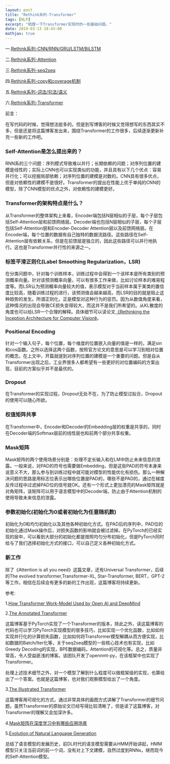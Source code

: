 ```yaml
---
layout: post
title: "Rethink系列-Transformer"
tags: [NLP]
excerpt: "梳理一下Transformer实现时的一些基础问题。"
date: 2019-03-13 18:43:00
mathjax: true
---
```


<script type="text/javascript" src="http://cdn.mathjax.org/mathjax/latest/MathJax.js?config=default"></script>

一.[Rethink系列-CNN/RNN/GRU/LSTM/BiLSTM](https://zhpmatrix.github.io/2019/01/27/NLP-rethinking-base-blocks/)

二.[Rethink系列-Attention](https://zhpmatrix.github.io/2019/01/27/NLP-rethinking-attention/)

三.[Rethink系列-seq2seq](https://zhpmatrix.github.io/2019/01/28/NLP-rethingking-seq2seq/)

四.[Rethink系列-copy和coverage机制](https://zhpmatrix.github.io/2019/01/29/NLP-rethinking-copy-and-coverage/)

五.[Rethink系列-词法/句法/语义](https://zhpmatrix.github.io/2019/01/31/NLP-rethinking-basic-techniques/)

六.[Rethink系列-Transformer](https://zhpmatrix.github.io/2019/03/13/NLP-rethinking-Transformer/)


前言：

在写代码的时候，觉得想法挺多的。但是到写博客的时候又觉得想写的东西其实不多，但是还是将这篇博客发出来，围绕Transformer的工作很多，后续逐渐更新补充一些新的工作吧。

### Self-Attention是怎么提出来的？

RNN系的三个问题：序列模式导致难以并行；长期依赖的问题；对序列位置的建模是线性的；实际上CNN也可以实现类似的功能，并且具有以下几个优点：容易并行化；可以挖掘局部依赖；对序列位置的建模是对数的。CNN具有很多优点，但是对依赖性的建模不是很好。Transformer的提出在性能上优于单纯的CNN的模型，除了CNN模型的优点之外，对依赖性的建模更好。


### Transformer的架构特点是什么？

从Transformer的整体架构上来看，Encoder端包括N层相似的子层，每个子层包括Self-Attention层和前馈网络层。Decoder端也包括N层相似的子层，每个子层包括Self-Attention层和Encoder-Decoder Attention层以及前馈网络层。在Encoder端，每个位置的数据有自己独特的数据流路径。这些路径在Self-Attention层有依赖关系，但是在前馈层是独立的，因此这些路径可以并行地执行。这也是Transformer并行性的来源之一。

### 标签平滑正则化(Label Smoothing Regularization，LSR)

在分类问题中，针对每个训练样本，训练过程中会得到一个该样本是所有类别的预测概率向量。针对该预测概率向量，可以有很多工作来做，比如讨论样本的难易程度等。而LSR认为预测概率向量较大的值，表示模型对于当前样本属于某类的置信度比较高，随着训练过程的进行，该预测值会越来越高，而LSR的目的就是阻止这种趋势的发生。所谓正则化，正是模型对这种行为的惩罚。因为从数值角度来看，这种情况的出现会导致CE损失变得较大，而这并不是我们所希望的。从KL散度的角度也可以给LSR一个合理的解释。具体细节可以读论文[《Rethinking the Inception Architecture for Computer Vision》](https://arxiv.org/pdf/1512.00567.pdf)。

### Positional Encoding

针对一个输入句子，每个位置，每个维度的位置嵌入向量的值是一样的，满足sin和cos函数。之所以选择这两个函数，按照官方论文的意思是可以学习到相对位置的概念。在上文中，开篇就提到对序列位置的建模是一个重要的问题。但是自从Transformer出现之后，工业界很多人都希望有一些更好的对位置编码的方案出现，目前的方案似乎并不是最优的。

### Dropout

在Transformer的实现过程，Dropout无处不在，为了防止模型过拟合，Dropout的使用可以随心所欲。

### 权值矩阵共享

在Transformer中，Encoder和Decoder的Embedding层的权重是共享的，同时在Decoder端的Softmax层前的线性层也和前两个部分共享权重。

### Mask矩阵

Mask矩阵的两个使用场景分别是：处理不定长输入和在LM中防止未来信息的泄露。一般来说，对PAD的符号也需要做Embedding，但是这些PAD的符号本身来说意义不大，那么参与到训练过程中就可能对模型的性能优化有损伤。那么一种解决问题的思路是用标志位表示出哪些位置是PAD的，哪些不是PAD的，通过在梯度反传过程中过滤掉PAD位的信号就OK。还有一个形式上更加漂亮的Mask矩阵就是对角矩阵，该矩阵可以用于语言模型中的Decoder端，防止由于Attention机制的使用导致未来信息的泄露。

### 参数初始化(初始化为0或者初始化为任意随机数)

初始化为0和均匀初始化以及其他各种初始化方式。在PAD后的序列中，PAD位的初始化通过Mask操作后，对损失函数的影响就会被过滤掉。在PyTorch的已经实现的层中，可以看到大部分的初始化都是按照均匀分布初始化，但是PyTorch同时给与了我们选择初始化方式的接口，可以自己定义各种初始化方式。

### 新工作

除了《Attention is all you need》这篇文章，还有Universal Transformer，后续的The evolved transformer,Transformer-XL, Star-Transformer, BERT，GPT-2等工作。相信在后续会有更多的新的工作出现，这篇博客将持续更新。


参考:

1.[How Transformer Work-Model Used by Open AI and DeepMind](https://medium.com/@giacaglia/transformers-141e32e69591)

2.[The Annotated Transformer](http://nlp.seas.harvard.edu/2018/04/03/attention.html)

这篇博客基于PyTorch实现了一个Transformer的版本，除此之外，读这篇博客的代码也可以学习PyTorch实现模型的很多技巧，比如实现一个优化函数，比如如何实现并行化的计算损失函数，比如如何将Transformer模型解耦从而方便实现，比如数据的Batch/Iter化等，关于seq2seq模型的一些核心技术也有实现，比如Greedy Decoding的实现，BPE数据编码，Attention的可视化等。总之，质量非常高，令人受益匪浅的博客。该团队开发了opennmt-py，在该框架中也实现了Transformer。

处理上述技术细节之外，对一个模型了解到什么程度可以做框架级的实现，也算给出了一个答案。也就是这篇博客，也对我们观察模型给出了一个角度。

3.[The Illustrated Transformer](http://jalammar.github.io/illustrated-transformer/)

这篇博客用可视化的方式，通过非常具体的画图方式讲解了Transformer的细节问题。虽然Transformer的原始论文已经写得比较清晰了，但是读了这篇博客，对Transformer的理解又会加深许多。

4.[Mask矩阵在深度学习中有哪些应用场景](https://www.zhihu.com/question/305508138)

5.[Evolution of Natural Language Generation](https://medium.com/sfu-big-data/evolution-of-natural-language-generation-c5d7295d6517)

总结了语言模型的发展历史，前DL时代的语言模型需要从HMM开始讲起，HMM模型只关注当前词的前一个词，没有对上下文建模，自然过度到RNNs，继而现今的Self-Attention模型。



















